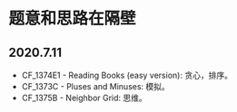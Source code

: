 # 题意和思路在隔壁

## 2020.7.11

- CF_1374E1 - Reading Books (easy version): 贪心，排序。
- CF_1373C - Pluses and Minuses: 模拟。
- CF_1375B - Neighbor Grid: 思维。
